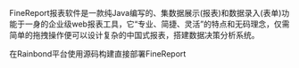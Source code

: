 
FineReport报表软件是一款纯Java编写的、集数据展示(报表)和数据录入(表单)功能于一身的企业级web报表工具，它“专业、简捷、灵活”的特点和无码理念，仅需简单的拖拽操作便可以设计复杂的中国式报表，搭建数据决策分析系统。

在Rainbond平台使用源码构建直接部署FineReport
